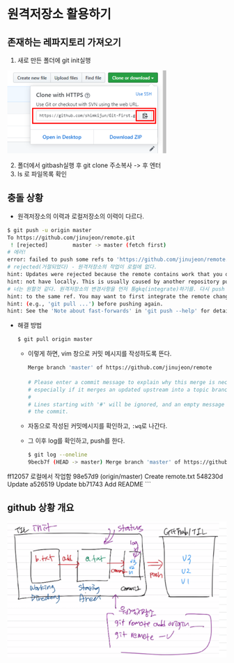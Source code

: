 # 원격저장소 활용하기

## 존재하는 레파지토리 가져오기

1. 새로 만든 폴더에 git init실행

![image-20201009100416381](md-images/image-20201009100416381.png)

2. 폴더에서 gitbash실행 후 git clone 주소복사 -> 후 엔터
3. ls 로 파일목록 확인



## 충돌 상황

* 원격저장소의 이력과 로컬저장소의 이력이 다르다.

```bash
$ git push -u origin master
To https://github.com/jinujeon/remote.git
 ! [rejected]        master -> master (fetch first)
# 에러!
error: failed to push some refs to 'https://github.com/jinujeon/remote.git'
# rejected(거절되었다) - 원격저장소의 작업이 로컬에 없다.
hint: Updates were rejected because the remote contains work that you do
hint: not have locally. This is usually caused by another repository pushing
# 너는 원할것 같다. 원격저장소의 변경사항을 먼저 통gkq(integrate)하기를. 다시 push 하기전에
hint: to the same ref. You may want to first integrate the remote changes
hint: (e.g., 'git pull ...') before pushing again.
hint: See the 'Note about fast-forwards' in 'git push --help' for details.
```

* 해결 방법

  ```bash
  $ git pull origin master
  ```

  * 이렇게 하면, vim 창으로 커밋 메시지를 작성하도록 뜬다.

    ```bash
    Merge branch 'master' of https://github.com/jinujeon/remote
    
    # Please enter a commit message to explain why this merge is necessary,
    # especially if it merges an updated upstream into a topic branch.
    #
    # Lines starting with '#' will be ignored, and an empty message aborts
    # the commit.
    ```

  * 자동으로 작성된 커밋메시지를 확인하고, `:wq`로 나간다.

  * 그 이후 log를 확인하고, push를 한다.

    ```bash
    $ git log --oneline
    9becb7f (HEAD -> master) Merge branch 'master' of https://github.aster
ff12057 로컬에서 작업함
    98e57d9 (origin/master) Create remote.txt
    548230d Update
    a526519 Update
    bb71743 Add README
    ```
    

## github 상황 개요

![image-20200918162439065](md-images/image-20200918162439065.png)

